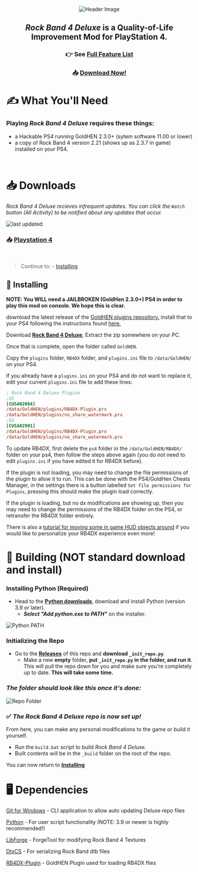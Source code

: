 <div align="center">

![Header Image](dependencies/header.png)

## *Rock Band 4 Deluxe* is a Quality-of-Life Improvement Mod for PlayStation 4.

### 👉 See [Full Feature List](https://github.com/hmxmilohax/rock-band-4-deluxe/blob/main/dependencies/features.md#features)

### 📥 [Download Now!](#%EF%B8%8F-what-youll-need)

</div>

# ✍️ What You'll Need

### Playing *Rock Band 4 Deluxe* requires these things:

- a Hackable PS4 running GoldHEN 2.3.0+ (sytem software 11.00 or lower)
- a copy of Rock Band 4 version 2.21 (shows up as 2.3.7 in game) installed on your PS4.

<br/>

# 📥 Downloads

*Rock Band 4 Deluxe recieves infrequent updates. You can click the `Watch` button (All Activity) to be notified about any updates that occur.*

![last updated:](https://img.shields.io/github/last-commit/hmxmilohax/Rock-Band-4-Deluxe?label=last%20updated%3A)

### 📥 [Playstation 4](https://nightly.link/hmxmilohax/rock-band-4-deluxe/workflows/build/main/RB4DX-PS4.zip)

<br/>

> Continue to: 
    - [Installing](#-installing)
    
## 📩 Installing
**NOTE: You WILL need a JAILBROKEN (GoldHen 2.3.0+) PS4 in order to play this mod on console. We hope this is clear.**

download the latest release of the [GoldHEN plugins repository.](https://github.com/GoldHEN/GoldHEN_Plugins_Repository/releases/latest) install that to your PS4 following the instructions found [here.](https://github.com/GoldHEN/GoldHEN_Plugins_Repository#quick-start)

Download [**Rock Band 4 Deluxe**](#-downloads), Extract the zip somewhere on your PC.

Once that is complete, open the folder called `GoldHEN`.

Copy the `plugins` folder, `RB4DX` folder, and `plugins.ini` file to `/data/GoldHEN/` on your PS4.

If you already have a `plugins.ini` on your PS4 and do not want to replace it, edit your current `plugins.ini` file to add these lines:

```ini
; Rock Band 4 Deluxe Plugins
;US
[CUSA02084]
/data/GoldHEN/plugins/RB4DX-Plugin.prx
/data/GoldHEN/plugins/no_share_watermark.prx
;EU
[CUSA02901]
/data/GoldHEN/plugins/RB4DX-Plugin.prx
/data/GoldHEN/plugins/no_share_watermark.prx
```

To update RB4DX, first delete the `ps4` folder in the `/data/GoldHEN/RB4DX/` folder on your ps4, then follow the steps above again (you do not need to edit `plugins.ini` if you have edited it for RB4DX before).

If the plugin is not loading, you may need to change the file permissions of the plugin to allow it to run. This can be done with the PS4/GoldHen Cheats Manager, in the settings there is a button labelled `Set file permissions for Plugins`, pressing this should make the plugin load correctly.

If the plugin is loading, but no dx modifications are showing up, then you may need to change the permissions of the RB4DX folder on the PS4, or retransfer the RB4DX folder entirely.

There is also a [tutorial for moving some in game HUD objects around](https://gist.github.com/LlysiX/839813295fb1c6ae1ae2ad60d40c646e) if you would like to personalize your RB4DX experience even more!

# 🔨 Building (NOT standard download and install)

### Installing Python (Required)

* Head to the [**Python downloads**](https://www.python.org/downloads/), download and install Python (version 3.9 or later).
  * ***Select "Add python.exe to PATH"*** on the installer.

![Python PATH](dependencies/images/pythonpath.png)

### Initializing the Repo

* Go to the **[Releases](https://github.com/hmxmilohax/rock-band-4-deluxe/releases)** of this repo and **download `_init_repo.py`**.
  * Make a new **empty** folder, **put `_init_repo.py` in the folder, and run it**. This will pull the repo down for you and make sure you're completely up to date. **This will take some time.**

### ***The folder should look like this once it's done:***

![Repo Folder](dependencies/images/repofolder.png)

### ✅ ***The Rock Band 4 Deluxe repo is now set up!***

From here, you can make any personal modifications to the game or build it yourself.

  * Run the `build.bat` script to build *Rock Band 4 Deluxe*.
  * Built contents will be in the `_build` folder on the root of the repo.

You can now return to [**Installing**](#-installing)

# 🖥️ Dependencies

[Git for Windows](https://gitforwindows.org/) - CLI application to allow auto updating Deluxe repo files

[Python](https://www.python.org/downloads/) - For user script functionality (NOTE: 3.9 or newer is highly recommended!)

[LibForge](https://github.com/mtolly/LibForge) - ForgeTool for modifying Rock Band 4 Textures

[DtxCS](https://github.com/InvoxiPlayGames/DtxCS) - For serializing Rock Band dtb files

[RB4DX-Plugin](https://github.com/LlysiX/RB4DX-Plugin) - GoldHEN Plugin used for loading RB4DX flies
